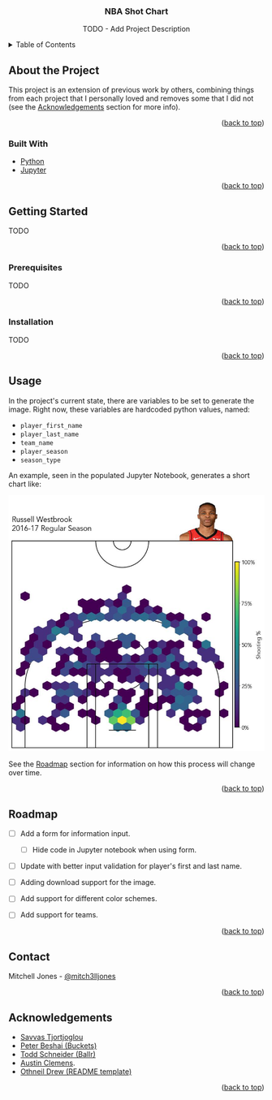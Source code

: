 <div id="top"></div>

<div align="center">

<h3 align="center">NBA Shot Chart</h3>

  <p align="center">
    TODO - Add Project Description
  </p>
</div>

<!-- TABLE OF CONTENTS -->
<details>
  <summary>Table of Contents</summary>
  <ul>
    <li>
      <a href="#about-the-project">About The Project</a>
      <ul>
        <li><a href="#built-with">Built With</a></li>
      </ul>
    </li>
    <li>
      <a href="#getting-started">Getting Started</a>
      <ul>
        <li><a href="#prerequisites">Prerequisites</a></li>
        <li><a href="#installation">Installation</a></li>
      </ul>
    </li>
    <li><a href="#usage">Usage</a></li>
    <li><a href="#roadmap">Roadmap</a></li>
    <li><a href="#contact">Contact</a></li>
    <li><a href="#acknowledgments">Acknowledgments</a></li>
  </ul>
</details>

<!-- ABOUT THE PROJECT -->
## About the Project
This project is an extension of previous work by others, combining things from each project that I personally loved and removes some that I did not (see the [Acknowledgements](#Acknowledgements) section for more info). 

<p align="right">(<a href="#top">back to top</a>)</p>

### Built With
* [Python](https://www.python.org)
* [Jupyter](https://jupyter.org)

<p align="right">(<a href="#top">back to top</a>)</p>

<!-- GETTING STARTED -->
## Getting Started

TODO

<p align="right">(<a href="#top">back to top</a>)</p>

### Prerequisites

TODO

<p align="right">(<a href="#top">back to top</a>)</p>

### Installation

TODO

<p align="right">(<a href="#top">back to top</a>)</p>

<!-- USAGE EXAMPLES -->
## Usage
In the project's current state, there are variables to be set to generate the image. Right now, these variables are hardcoded python values, named:

* `player_first_name`
* `player_last_name`
* `team_name`
* `player_season`
* `season_type`

An example, seen in the populated Jupyter Notebook, generates a short chart like:

![](output/rwest2016.jpg)

See the [Roadmap](#Roadmap) section for information on how this process will change over time.

<p align="right">(<a href="#top">back to top</a>)</p>

## Roadmap
- [ ] Add a form for information input.
  - [ ] Hide code in Jupyter notebook when using form.
- [ ] Update with better input validation for player's first and last name.
- [ ] Adding download support for the image.
- [ ] Add support for different color schemes.
- [ ] Add support for teams.
  
  <p align="right">(<a href="#top">back to top</a>)</p>

<!-- CONTACT -->
## Contact

Mitchell Jones - [@mitch3lljones](https://twitter.com/mitch3lljones)

<p align="right">(<a href="#top">back to top</a>)</p>

<!-- ACKNOWLEDGMENTS -->
## Acknowledgements

* [Savvas Tjortjoglou](http://www.savvastjortjoglou.com/)
* [Peter Beshai (Buckets)](http://buckets.peterbeshai.com/app/#/playerView/201935_2015)
* [Todd Schneider (Ballr)](http://toddwschneider.com/postsballr-interactive-nba-shot-charts-with-r-and-shiny/)
* [Austin Clemens](http://www.austinclemens.com/shotcharts/).
* [Othneil Drew (README template)](https://www.othneildrew.com/)

<p align="right">(<a href="#top">back to top</a>)</p>
